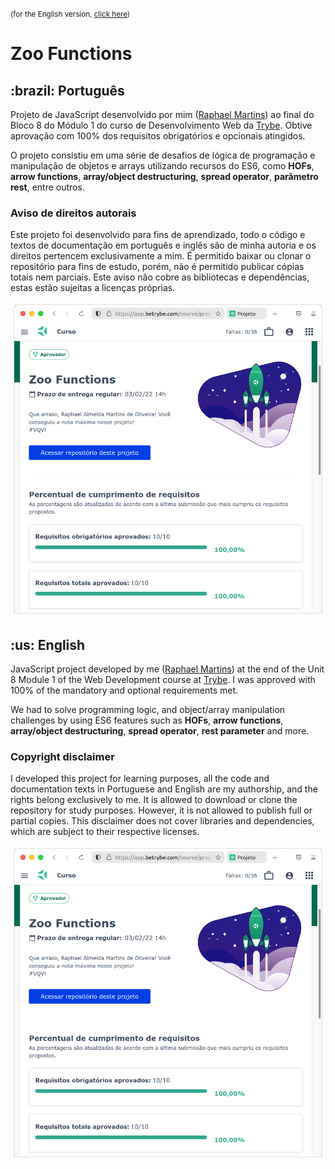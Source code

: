 <small>(for the English version, <a href="#en">click here</a>)</small>

# Zoo Functions
<h2>:brazil: Português</h2>
<p id="pt">Projeto de JavaScript desenvolvido por mim (<a href="https://www.linkedin.com/in/raphaelameidamartins/" target="_blank" rel="external">Raphael Martins</a>) ao final do Bloco 8 do Módulo 1 do curso de Desenvolvimento Web da <a href="https://www.betrybe.com" targe="_blank" rel="nofollow">Trybe</a>. Obtive aprovação com 100% dos requisitos obrigatórios e opcionais atingidos.</p>
<p>O projeto consistiu em uma série de desafios de lógica de programação e manipulação de objetos e arrays utilizando recursos do ES6, como <strong>HOFs</strong>, <strong>arrow functions</strong>, <strong>array/object destructuring</strong>, <strong>spread operator</strong>, <strong>parâmetro rest</strong>, entre outros.</p>

<h3>Aviso de direitos autorais</h3>
<p>Este projeto foi desenvolvido para fins de aprendizado, todo o código e textos de documentação em português e inglês são de minha autoria e os direitos pertencem exclusivamente a mim. É permitido baixar ou clonar o repositório para fins de estudo, porém, não é permitido publicar cópias totais nem parciais. Este aviso não cobre as bibliotecas e dependências, estas estão sujeitas a licenças próprias.</p>

![Minha nota no projeto - My grade of the project](./nota.png)
<br>

<h2 id="en">:us: English</h2>
<p>JavaScript project developed by me (<a href="https://www.linkedin.com/in/raphaelameidamartins/" target="_blank" rel="external">Raphael Martins</a>) at the end of the Unit 8 Module 1 of the Web Development course at <a href="https://www.betrybe.com" targe="_blank" rel="nofollow">Trybe</a>. I was approved with 100% of the mandatory and optional requirements met.</p>
<p>We had to solve programming logic, and object/array manipulation challenges by using ES6 features such as <strong>HOFs</strong>, <strong>arrow functions</strong>, <strong>array/object destructuring</strong>, <strong>spread operator</strong>, <strong>rest parameter</strong> and more.</p>

<h3>Copyright disclaimer</h3>
<p>I developed this project for learning purposes, all the code and documentation texts in Portuguese and English are my authorship, and the rights belong exclusively to me. It is allowed to download or clone the repository for study purposes. However, it is not allowed to publish full or partial copies. This disclaimer does not cover libraries and dependencies, which are subject to their respective licenses.</p>

![My grade of the project - Minha nota no projeto](./nota.png)
